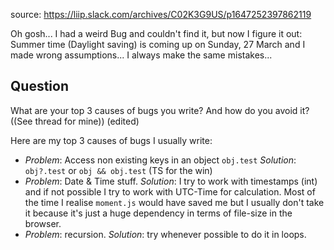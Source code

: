 source: https://liip.slack.com/archives/C02K3G9US/p1647252397862119


Oh gosh... I had a weird Bug and couldn't find it, but now I figure it out: Summer time (Daylight saving) is coming up on Sunday, 27 March and I made wrong assumptions...
I always make the same mistakes...
## Question
What are your top 3 causes of bugs you write? And how do you avoid it?
((See thread for mine)) (edited) 

Here are my top 3 causes of bugs I usually write:
* *Problem*: Access non existing keys in an object `obj.test`  *Solution*: `obj?.test` or `obj && obj.test` (TS for the win)
* *Problem*: Date & Time stuff. *Solution*: I try to work with timestamps (int) and if not possible I try to work with UTC-Time for calculation. Most of the time I realise `moment.js` would have saved me but I usually don't take it because it's just a huge dependency in terms of file-size in the browser.
* *Problem*: recursion. *Solution*: try whenever possible to do it in loops.
